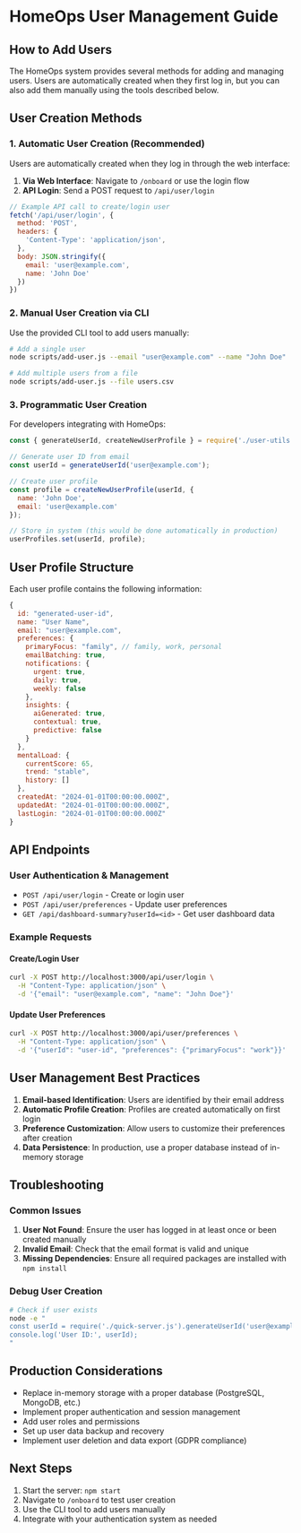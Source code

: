 # HomeOps User Management Guide

## How to Add Users

The HomeOps system provides several methods for adding and managing users. Users are automatically created when they first log in, but you can also add them manually using the tools described below.

## User Creation Methods

### 1. Automatic User Creation (Recommended)

Users are automatically created when they log in through the web interface:

1. **Via Web Interface**: Navigate to `/onboard` or use the login flow
2. **API Login**: Send a POST request to `/api/user/login`

```javascript
// Example API call to create/login user
fetch('/api/user/login', {
  method: 'POST',
  headers: {
    'Content-Type': 'application/json',
  },
  body: JSON.stringify({
    email: 'user@example.com',
    name: 'John Doe'
  })
})
```

### 2. Manual User Creation via CLI

Use the provided CLI tool to add users manually:

```bash
# Add a single user
node scripts/add-user.js --email "user@example.com" --name "John Doe"

# Add multiple users from a file
node scripts/add-user.js --file users.csv
```

### 3. Programmatic User Creation

For developers integrating with HomeOps:

```javascript
const { generateUserId, createNewUserProfile } = require('./user-utils');

// Generate user ID from email
const userId = generateUserId('user@example.com');

// Create user profile
const profile = createNewUserProfile(userId, {
  name: 'John Doe',
  email: 'user@example.com'
});

// Store in system (this would be done automatically in production)
userProfiles.set(userId, profile);
```

## User Profile Structure

Each user profile contains the following information:

```javascript
{
  id: "generated-user-id",
  name: "User Name",
  email: "user@example.com",
  preferences: {
    primaryFocus: "family", // family, work, personal
    emailBatching: true,
    notifications: {
      urgent: true,
      daily: true,
      weekly: false
    },
    insights: {
      aiGenerated: true,
      contextual: true,
      predictive: false
    }
  },
  mentalLoad: {
    currentScore: 65,
    trend: "stable",
    history: []
  },
  createdAt: "2024-01-01T00:00:00.000Z",
  updatedAt: "2024-01-01T00:00:00.000Z",
  lastLogin: "2024-01-01T00:00:00.000Z"
}
```

## API Endpoints

### User Authentication & Management

- `POST /api/user/login` - Create or login user
- `POST /api/user/preferences` - Update user preferences
- `GET /api/dashboard-summary?userId=<id>` - Get user dashboard data

### Example Requests

#### Create/Login User
```bash
curl -X POST http://localhost:3000/api/user/login \
  -H "Content-Type: application/json" \
  -d '{"email": "user@example.com", "name": "John Doe"}'
```

#### Update User Preferences
```bash
curl -X POST http://localhost:3000/api/user/preferences \
  -H "Content-Type: application/json" \
  -d '{"userId": "user-id", "preferences": {"primaryFocus": "work"}}'
```

## User Management Best Practices

1. **Email-based Identification**: Users are identified by their email address
2. **Automatic Profile Creation**: Profiles are created automatically on first login
3. **Preference Customization**: Allow users to customize their preferences after creation
4. **Data Persistence**: In production, use a proper database instead of in-memory storage

## Troubleshooting

### Common Issues

1. **User Not Found**: Ensure the user has logged in at least once or been created manually
2. **Invalid Email**: Check that the email format is valid and unique
3. **Missing Dependencies**: Ensure all required packages are installed with `npm install`

### Debug User Creation

```bash
# Check if user exists
node -e "
const userId = require('./quick-server.js').generateUserId('user@example.com');
console.log('User ID:', userId);
"
```

## Production Considerations

- Replace in-memory storage with a proper database (PostgreSQL, MongoDB, etc.)
- Implement proper authentication and session management
- Add user roles and permissions
- Set up user data backup and recovery
- Implement user deletion and data export (GDPR compliance)

## Next Steps

1. Start the server: `npm start`
2. Navigate to `/onboard` to test user creation
3. Use the CLI tool to add users manually
4. Integrate with your authentication system as needed
